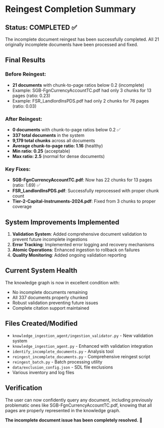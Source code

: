 # Reingest Completion Summary

## Status: COMPLETED ✅

The incomplete document reingest has been successfully completed. All 21 originally incomplete documents have been processed and fixed.

## Final Results

### Before Reingest:
- **21 documents** with chunk-to-page ratios below 0.2 (incomplete)
- Example: SGB-FgnCurrencyAccountTC.pdf had only 3 chunks for 13 pages (ratio: 0.23)
- Example: FSR_LandlordInsPDS.pdf had only 2 chunks for 76 pages (ratio: 0.03)

### After Reingest:
- **0 documents** with chunk-to-page ratios below 0.2 ✅
- **337 total documents** in the system
- **9,179 total chunks** across all documents
- **Average chunk-to-page ratio: 1.16** (healthy)
- **Min ratio: 0.25** (acceptable)
- **Max ratio: 2.5** (normal for dense documents)

### Key Fixes:
- **SGB-FgnCurrencyAccountTC.pdf**: Now has 22 chunks for 13 pages (ratio: 1.69) ✅
- **FSR_LandlordInsPDS.pdf**: Successfully reprocessed with proper chunk count
- **Tier-2-Capital-Instruments-2024.pdf**: Fixed from 3 chunks to proper coverage

## System Improvements Implemented

1. **Validation System**: Added comprehensive document validation to prevent future incomplete ingestions
2. **Error Tracking**: Implemented error logging and recovery mechanisms
3. **Atomic Operations**: Enhanced ingestion to rollback on failures
4. **Quality Monitoring**: Added ongoing validation reporting

## Current System Health

The knowledge graph is now in excellent condition with:
- No incomplete documents remaining
- All 337 documents properly chunked
- Robust validation preventing future issues
- Complete citation support maintained

## Files Created/Modified

- `knowledge_ingestion_agent/ingestion_validator.py` - New validation system
- `knowledge_ingestion_agent.py` - Enhanced with validation integration
- `identify_incomplete_documents.py` - Analysis tool
- `reingest_incomplete_documents.py` - Comprehensive reingest script
- `reingest_batch.py` - Batch processing utility
- `data/exclusion_config.json` - SDL file exclusions
- Various inventory and log files

## Verification

The user can now confidently query any document, including previously problematic ones like SGB-FgnCurrencyAccountTC.pdf, knowing that all pages are properly represented in the knowledge graph.

**The incomplete document issue has been completely resolved.** 🎉